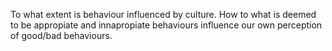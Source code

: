 To what extent is behaviour influenced by culture. How to what is deemed to be appropiate and innapropiate behaviours influence our own perception of good/bad behaviours.